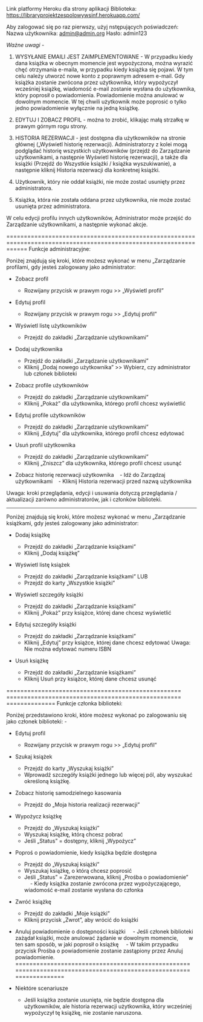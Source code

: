 Link platformy Heroku dla strony aplikacji Biblioteka:
https://libraryprojektzespolowywsinf.herokuapp.com/

Aby zalogować się po raz pierwszy, użyj nstępujących poświadczeń:
Nazwa użytkownika: admin@admin.org
Hasło: admin123

*Ważne uwagi* - 
1. WYSYŁANIE EMAILI JEST ZAIMPLEMENTOWANE - W przypadku kiedy dana książka w obecnym momencie jest wypożyczona, można wyrazić chęć otrzymania e-maila, w przypadku kiedy książka się pojawi. W tym celu należy utworzć nowe konto z poprawnym adresem e-mail. Gdy książka zostanie zwrócona przez użytkownika, który wypożyczył wcześniej książkę, wiadomość e-mail zostanie wysłana do użytkownika, który poprosił o powiadomienia. Powiadomienie można anulować w dowolnym momencie. W tej chwili użytkownik może poprosić o tylko jedno powiadomienie wyłącznie na jedną książkę.


2. EDYTUJ I ZOBACZ PROFIL - można to zrobić, klikając małą strzałkę w prawym górnym rogu strony.


3. HISTORIA REZERWACJI - jest dostępna dla użytkowników na stronie głównej („Wyświetl historię rezerwacji). Administratorzy z kolei mogą podglądać historię wszystkich użytkowników (przejdź do Zarządzanie użytkownikami, a następnie Wyświetl historię rezerwacji), a także dla książki (Przejdź do Wszystkie książki / książka wyszukiwanie), a następnie kliknij Historia rezerwacji dla konkretnej książki.

4. Użytkownik, który nie oddał książki, nie może zostać usunięty przez administratora.

5. Książka, która nie została oddana przez użytkownika, nie może zostać usunięta przez administratora.

W celu edycji profilu innych użytkowników, Administrator może przejść do Zarządzanie użytkownikami, a następnie wykonać akcje.

==================================================================================================================
Funkcje administracyjne:

Poniżej znajdują się kroki, które możesz wykonać w menu „Zarządzanie profilami, gdy jesteś zalogowany jako administrator:

* Zobacz profil
	- Rozwijany przycisk w prawym rogu >> „Wyświetl profil”
	
* Edytuj profil
	- Rozwijany przycisk w prawym rogu >> „Edytuj profil”

* Wyświetl listę użytkowników
	- Przejdź do zakładki „Zarządzanie użytkownikami”

* Dodaj użytkownika
	- Przejdź do zakładki „Zarządzanie użytkownikami”
	- Kliknij „Dodaj nowego użytkownika” >> Wybierz, czy administrator lub członek biblioteki

* Zobacz profile użytkowników
	- Przejdź do zakładki „Zarządzanie użytkownikami”
	- Kliknij „Pokaż” dla użytkownika, którego profil chcesz wyświetlić

* Edytuj profile użytkowników
	- Przejdź do zakładki „Zarządzanie użytkownikami”
	- Kliknij „Edytuj” dla użytkownika, którego profil chcesz edytować

* Usuń profil użytkownika
	- Przejdź do zakładki „Zarządzanie użytkownikami”
	- Kliknij „Zniszcz” dla użytkownika, którego profil chcesz usunąć

* Zobacz historię rezerwacji użytkownika
   - Idź do Zarządzaj użytkownikami
   - Kliknij Historia rezerwacji przed nazwą użytkownika

Uwaga: kroki przeglądania, edycji i usuwania dotyczą przeglądania / aktualizacji zarówno administratorów, jak i członków biblioteki.
_________________________________________________________________________________________________________________

Poniżej znajdują się kroki, które możesz wykonać w menu „Zarządzanie książkami, gdy jesteś zalogowany jako administrator:

* Dodaj książkę
	- Przejdź do zakładki „Zarządzanie książkami”
	- Kliknij „Dodaj książkę”

* Wyświetl listę książek
	- Przejdź do zakładki „Zarządzanie książkami”
LUB
	- Przejdź do karty „Wszystkie książki”

* Wyświetl szczegóły książki
	- Przejdź do zakładki „Zarządzanie książkami”
	- Kliknij „Pokaż” przy książce, której dane chcesz wyświetlić

* Edytuj szczegóły książki
	- Przejdź do zakładki „Zarządzanie książkami”
	- Kliknij „Edytuj” przy książce, której dane chcesz edytować
Uwaga: Nie można edytować numeru ISBN

* Usuń książkę
	- Przejdź do zakładki „Zarządzanie książkami”
	- Kliknij Usuń przy książce, której dane chcesz usunąć

================================================== ================================================== ==============
Funkcje członka biblioteki:

Poniżej przedstawiono kroki, które możesz wykonać po zalogowaniu się jako członek biblioteki: -

* Edytuj profil
	- Rozwijany przycisk w prawym rogu >> „Edytuj profil”

* Szukaj książek
	- Przejdź do karty „Wyszukaj książki”
	- Wprowadź szczegóły książki jednego lub więcej pól, aby wyszukać określoną książkę.

* Zobacz historię samodzielnego kasowania
	- Przejdź do „Moja historia realizacji rezerwacji”

* Wypożycz książkę
	- Przejdź do „Wyszukaj książki”
	- Wyszukaj książkę, którą chcesz pobrać
	- Jeśli „Status” = dostępny, kliknij „Wypożycz”

* Poproś o powiadomienie, kiedy książka będzie dostępna
	- Przejdź do „Wyszukaj książki”
	- Wyszukaj książkę, o którą chcesz poprosić
	- Jeśli „Status” = Zarezerwowana, kliknij „Prośba o powiadomienie”
    - Kiedy książka zostanie zwrócona przez wypożyczającego, wiadomość e-mail zostanie wysłana do członka

* Zwróć książkę
	- Przejdź do zakładki „Moje książki”
	- Kliknij przycisk „Zwrot”, aby wrócić do książki

* Anuluj powiadomienie o dostępności książki
    - Jeśli członek biblioteki zażądał książki, może anulować żądanie w dowolnym momencie,
      w ten sam sposób, w jaki poprosił o książkę
    - W takim przypadku przycisk Prośba o powiadomienie zostanie zastąpiony przez Anuluj powiadomienie.
================================================== ================================================== ==============


* Niektóre scenariusze
	- Jeśli książka zostanie usunięta, nie będzie dostępna dla użytkowników, ale historia rezerwacji użytkownika,
	  który wcześniej wypożyczył tę książkę, nie zostanie naruszona.
	
